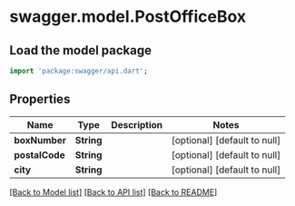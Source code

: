 # swagger.model.PostOfficeBox

## Load the model package
```dart
import 'package:swagger/api.dart';
```

## Properties
Name | Type | Description | Notes
------------ | ------------- | ------------- | -------------
**boxNumber** | **String** |  | [optional] [default to null]
**postalCode** | **String** |  | [optional] [default to null]
**city** | **String** |  | [optional] [default to null]

[[Back to Model list]](../README.md#documentation-for-models) [[Back to API list]](../README.md#documentation-for-api-endpoints) [[Back to README]](../README.md)


